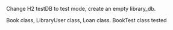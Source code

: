 Change H2 testDB to test mode, create an empty library_db.

Book class, LibraryUser class, Loan class.
BookTest class tested


